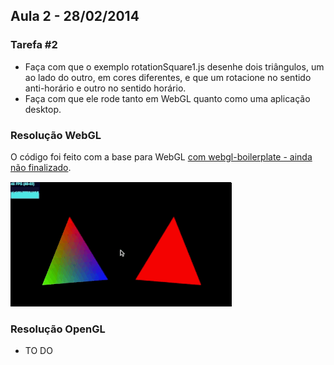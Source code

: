 ## Aula 2 - 28/02/2014

### Tarefa #2
 - Faça com que o exemplo rotationSquare1.js desenhe dois triângulos, um ao lado do outro, em cores diferentes, e que um rotacione no sentido anti-horário e outro no sentido horário.
 - Faça com que ele rode tanto em WebGL quanto como uma aplicação desktop.

### Resolução WebGL

O código foi feito com a base para WebGL [com webgl-boilerplate - ainda não finalizado](https://github.com/andersonfreitas/webgl-boilerplate).

![Imagem](sample-small.gif)

### Resolução OpenGL

 - TO DO

